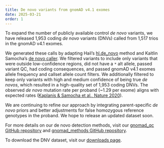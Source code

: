 ```yaml
---
title: De novo variants from gnomAD v4.1 exomes
date: 2025-03-21
order: 1
---
```

To expand the number of publicly available control *de novo* variants, we have released 1,953 coding *de novo* variants (DNVs) called from 1,517 trios in the gnomAD v4.1 exomes.

<!-- end_excerpt -->

We generated these calls by adapting Hail’s [hl.de_novo](https://hail.is/docs/0.2/methods/genetics.html#hail.methods.de_novo) method and Kaitlin Samocha’s [de novo caller](https://github.com/ksamocha/de_novo_scripts/tree/master). We filtered variants to include only variants that were outside low-confidence regions, did not have a `*` alt allele, passed variant QC, had coding consequences, and passed gnomAD v4.1 exomes allele frequency and callset allele count filters. We additionally filtered to keep only variants with high and medium confidence of being true *de novos*, which resulted in a high-quality set of 1,953 coding DNVs. The observed *de novo* mutation rate per proband (~1.29 per exome) aligns with expected rates ([Kaplanis & Samocha et al., Nature 2020](https://pubmed.ncbi.nlm.nih.gov/33057194/)).

We are continuing to refine our approach by integrating parent-specific *de novo* priors and better adjustments for false homozygous reference genotypes in the proband. We hope to release an updated dataset soon.

For more details on our de novo detection methods, visit our [gnomad_qc GitHub repository](https://github.com/broadinstitute/gnomad_qc/blob/main/gnomad_qc/v4/create_release/create_de_novo_release.py) and [gnomad_methods GitHub repository](https://github.com/broadinstitute/gnomad_methods/blob/1e459ab041853fdcf35678b0d66a2a8f34e4754b/gnomad/sample_qc/relatedness.py#L1516).

To download the DNV dataset, visit our [downloads page](https://gnomad.broadinstitute.org/data#v4-de-novo).